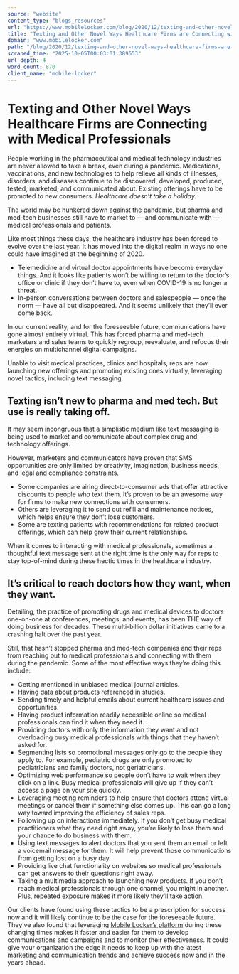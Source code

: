 ```yaml
---
source: "website"
content_type: "blogs_resources"
url: "https://www.mobilelocker.com/blog/2020/12/texting-and-other-novel-ways-healthcare-firms-are-connecting-with-medical-professionals/"
title: "Texting and Other Novel Ways Healthcare Firms are Connecting with Medical Professionals"
domain: "www.mobilelocker.com"
path: "/blog/2020/12/texting-and-other-novel-ways-healthcare-firms-are-connecting-with-medical-professionals/"
scraped_time: "2025-10-05T00:03:01.389653"
url_depth: 4
word_count: 870
client_name: "mobile-locker"
---
```


# Texting and Other Novel Ways Healthcare Firms are Connecting with Medical Professionals

People working in the pharmaceutical and medical technology industries are never allowed to take a break, even during a pandemic. Medications, vaccinations, and new technologies to help relieve all kinds of illnesses, disorders, and diseases continue to be discovered, developed, produced, tested, marketed, and communicated about. Existing offerings have to be promoted to new consumers. _Healthcare doesn’t take a holiday._

The world may be hunkered down against the pandemic, but pharma and med-tech businesses still have to market to — and communicate with — medical professionals and patients.

Like most things these days, the healthcare industry has been forced to evolve over the last year. It has moved into the digital realm in ways no one could have imagined at the beginning of 2020.

*   Telemedicine and virtual doctor appointments have become everyday things. And it looks like patients won’t be willing to return to the doctor’s office or clinic if they don’t have to, even when COVID-19 is no longer a threat.
*   In-person conversations between doctors and salespeople — once the norm — have all but disappeared. And it seems unlikely that they’ll ever come back.

In our current reality, and for the foreseeable future, communications have gone almost entirely virtual. This has forced pharma and med-tech marketers and sales teams to quickly regroup, reevaluate, and refocus their energies on multichannel digital campaigns.

Unable to visit medical practices, clinics and hospitals, reps are now launching new offerings and promoting existing ones virtually, leveraging novel tactics, including text messaging.

## Texting isn’t new to pharma and med tech. But use is really taking off.

It may seem incongruous that a simplistic medium like text messaging is being used to market and communicate about complex drug and technology offerings.

However, marketers and communicators have proven that SMS opportunities are only limited by creativity, imagination, business needs, and legal and compliance constraints.

*   Some companies are airing direct-to-consumer ads that offer attractive discounts to people who text them. It’s proven to be an awesome way for firms to make new connections with consumers.
*   Others are leveraging it to send out refill and maintenance notices, which helps ensure they don’t lose customers.
*   Some are texting patients with recommendations for related product offerings, which can help grow their current relationships.

When it comes to interacting with medical professionals, sometimes a thoughtful text message sent at the right time is the only way for reps to stay top-of-mind during these hectic times in the healthcare industry.

## It’s critical to reach doctors how they want, when they want.

Detailing, the practice of promoting drugs and medical devices to doctors one-on-one at conferences, meetings, and events, has been THE way of doing business for decades. These multi-billion dollar initiatives came to a crashing halt over the past year.

Still, that hasn’t stopped pharma and med-tech companies and their reps from reaching out to medical professionals and connecting with them during the pandemic. Some of the most effective ways they’re doing this include:

*   Getting mentioned in unbiased medical journal articles.
*   Having data about products referenced in studies.
*   Sending timely and helpful emails about current healthcare issues and opportunities.
*   Having product information readily accessible online so medical professionals can find it when they need it.
*   Providing doctors with only the information they want and not overloading busy medical professionals with things that they haven’t asked for.
*   Segmenting lists so promotional messages only go to the people they apply to. For example, pediatric drugs are only promoted to pediatricians and family doctors, not geriatricians.
*   Optimizing web performance so people don’t have to wait when they click on a link. Busy medical professionals will give up if they can’t access a page on your site quickly.
*   Leveraging meeting reminders to help ensure that doctors attend virtual meetings or cancel them if something else comes up. This can go a long way toward improving the efficiency of sales reps.
*   Following up on interactions immediately. If you don’t get busy medical practitioners what they need right away, you’re likely to lose them and your chance to do business with them.
*   Using text messages to alert doctors that you sent them an email or left a voicemail message for them. It will help prevent those communications from getting lost on a busy day.
*   Providing live chat functionality on websites so medical professionals can get answers to their questions right away.
*   Taking a multimedia approach to launching new products. If you don’t reach medical professionals through one channel, you might in another. Plus, repeated exposure makes it more likely they’ll take action.

Our clients have found using these tactics to be a prescription for success now and it will likely continue to be the case for the foreseeable future. They’ve also found that leveraging [Mobile Locker’s platform](https://www.mobilelocker.com) during these changing times makes it faster and easier for them to develop communications and campaigns and to monitor their effectiveness. It could give your organization the edge it needs to keep up with the latest marketing and communication trends and achieve success now and in the years ahead.